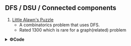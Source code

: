 ## DFS / DSU / Connected components 
1. [Little Alawn's Puzzle](https://codeforces.com/contest/1534/problem/C)
    - A combinatorics problem that uses DFS.
	- Rated 1300 which is rare for a graph(related) problem


<details>	
  <br />
  <summary><b>⚙️Code</b></summary>
  	<ul>
  	    <```
		cpp
int arr[N][2];
vector<int> adj[N];
bool visited[N]={0};
void dfs(int br){
	visited[br] = true;
	for(auto&x:adj[br])
	{
		if(!visited[x])
			dfs(x);
	}
}
void sol()
{
	int n;
	cin >> n;
	for(int i=1;i <=  n; i++)
	{
		cin >> arr[i][0];
		visited[i] = false;
		adj[i] = vector<int>();
	}
	for(int i=1;i <=  n; i++)
	{
		cin >> arr[i][1];
	}

	for(int i=1;i<=n;i++){
		adj[arr[i][0]].push_back(arr[i][1]);
		adj[arr[i][1]].push_back(arr[i][0]);
	}
	ll ans = 1;
	for(int i=1;i<=n;i++)
	{
		if(!visited[i]){
			ans= ans * 2 % mod;
			dfs(i);
		}
	}
	cout << ans << '\n';
}
int main()
	{
	int tc;
	cin>>tc;
	while(tc--)
		sol();
	return 0;
	}
```
	</ul>	
</details>

